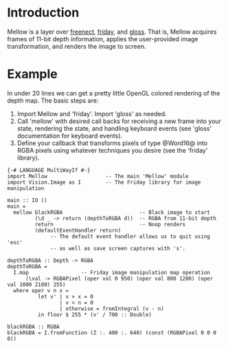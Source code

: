 # Introduction

Mellow is a layer over [freenect](https://github.com/chrisdone/freenect),
[friday](https://github.com/RaphaelJ/friday), and
[gloss](http://gloss.ouroborus.net/).  That is, Mellow acquires frames of 11-bit depth
information, applies the user-provided image transformation, and renders the
image to screen.

# Example

In under 20 lines we can get a pretty little OpenGL colored rendering of the
depth map.  The basic steps are:

1. Import Mellow and 'friday'.  Import 'gloss' as needed.
2. Call 'mellow' with desired call backs for receiving a new frame into your
   state, rendering the state, and handling keyboard events (see 'gloss'
   documentation for keyboard events).
3. Define your callback that transforms pixels of type @Word16@ into RGBA pixels
   using whatever techniques you desire (see the 'friday' library).

```
{-# LANGUAGE MultiWayIf #-}
import Mellow                   -- The main 'Mellow' module
import Vision.Image as I        -- The Friday library for image manipulation

main :: IO ()
main =
  mellow blackRGBA                         -- Black image to start
         (\d _ -> return (depthToRGBA d))  -- RGBA from 11-bit depth
         return                            -- Noop renders
         (defaultEventHandler return)
              -- The default event handler allows us to quit using 'esc'
              -- as well as save screen captures with 's'.

depthToRGBA :: Depth -> RGBA
depthToRGBA =
  I.map                 -- Friday image manipulation map operation
      (\val -> RGBAPixel (oper val 0 950) (oper val 800 1200) (oper val 1000 2100) 255)
  where oper v n x =
          let v' | v > x = 0
                 | v < n = 0
                 | otherwise = fromIntegral (v - n)
          in floor $ 255 * (v' / 700 :: Double)

blackRGBA :: RGBA
blackRGBA = I.fromFunction (Z :. 480 :. 640) (const (RGBAPixel 0 0 0 0))
```

